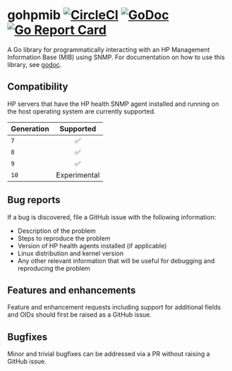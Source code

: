 # gohpmib [![CircleCI](https://circleci.com/gh/bobmshannon/gohpmib.svg?style=svg)](https://circleci.com/gh/bobmshannon/gohpmib) [![GoDoc](https://godoc.org/github.com/bobmshannon/gohpmib?status.svg)](https://godoc.org/github.com/bobmshannon/gohpmib) [![Go Report Card](https://goreportcard.com/badge/github.com/bobmshannon/gohpmib)](https://goreportcard.com/report/github.com/bobmshannon/gohpmib)
A Go library for programmatically interacting with an HP Management Information Base (MIB) using SNMP. For documentation on how to use this library, see [godoc](https://godoc.org/github.com/bobmshannon/gohpmib).

## Compatibility

HP servers that have the HP health SNMP agent installed and running on the host operating system are currently supported.

| Generation    | Supported     |
| ------------- |:-------------:|
| `7`           | ✅            |
| `8`           | ✅            |
| `9`           | ✅            |
| `10 `         | Experimental  |

## Bug reports

If a bug is discovered, file a GitHub issue with the following information:

- Description of the problem
- Steps to reproduce the problem
- Version of HP health agents installed (if applicable)
- Linux distribution and kernel version
- Any other relevant information that will be useful for debugging and reproducing the problem

## Features and enhancements

Feature and enhancement requests including support for additional fields and OIDs should first be raised as a GitHub issue.

## Bugfixes

Minor and trivial bugfixes can be addressed via a PR without raising a GitHub issue.
